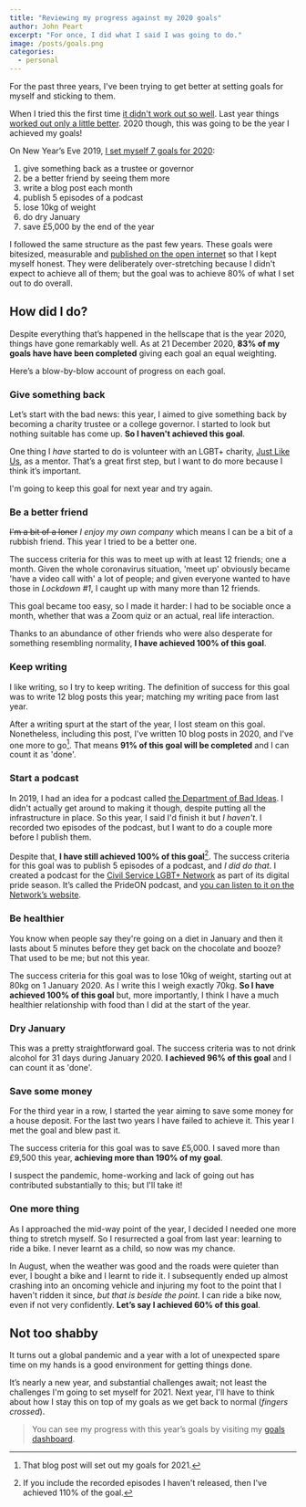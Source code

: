 ```yaml
---
title: "Reviewing my progress against my 2020 goals"
author: John Peart
excerpt: "For once, I did what I said I was going to do."
image: /posts/goals.png
categories:
  - personal
---
```


For the past three years, I've been trying to get better at setting goals for myself and sticking to them.

When I tried this the first time [it didn't work out so well](/2018/12/16/ive-failed-my-2018-goals). Last year things [worked out only a little better](/2019/12/26/2019-resolutions-review). 2020 though, this was going to be the year I achieved my goals!

On New Year’s Eve 2019, [I set myself 7 goals for 2020](/2019/12/31/setting-goals-for-2020):

1. give something back as a trustee or governor
2. be a better friend by seeing them more
3. write a blog post each month
4. publish 5 episodes of a podcast
5. lose 10kg of weight
6. do dry January
7. save £5,000 by the end of the year

I followed the same structure as the past few years. These goals were bitesized, measurable and [published on the open internet](//www.johnpe.art/goals) so that I kept myself honest. They were deliberately over-stretching because I didn't expect to achieve all of them; but the goal was to achieve 80% of what I set out to do overall.

## How did I do?

Despite everything that’s happened in the hellscape that is the year 2020, things have gone remarkably well. As at 21 December 2020, **83% of my goals have have been completed** giving each goal an equal weighting.

Here’s a blow-by-blow account of progress on each goal.

### Give something back

Let’s start with the bad news: this year, I aimed to give something back by becoming a charity trustee or a college governor. I started to look but nothing suitable has come up. **So I haven't achieved this goal**.

One thing I _have_ started to do is volunteer with an LGBT+ charity, [Just Like Us](http://justlikeus.org), as a mentor. That’s a great first step, but I want to do more because I think it’s important.

I'm going to keep this goal for next year and try again.


### Be a better friend

~~I'm a bit of a loner~~ *I enjoy my own company* which means I can be a bit of a rubbish friend. This year I tried to be a better one.

The success criteria for this was to meet up with at least 12 friends; one a month. Given the whole coronavirus situation, 'meet up' obviously became 'have a video call with' a lot of people; and given everyone wanted to have those in *Lockdown #1*, I caught up with many more than 12 friends.

This goal became too easy, so I made it harder: I had to be sociable once a month, whether that was a Zoom quiz or an actual, real life interaction.

Thanks to an abundance of other friends who were also desperate for something resembling normality, **I have achieved 100% of this goal**.

### Keep writing

I like writing, so I try to keep writing. The definition of success for this goal was to write 12 blog posts this year; matching my writing pace from last year.

After a writing spurt at the start of the year, I lost steam on this goal. Nonetheless, including this post, I've written 10 blog posts in 2020, and I've one more to go[^finalpost]. That means **91% of this goal will be completed** and I can count it as 'done'.

[^finalpost]: That blog post will set out my goals for 2021.

### Start a podcast

In 2019, I had an idea for a podcast called [the Department of Bad Ideas](/2019/01/27/department-of-bad-ideas). I didn't actually get around to making it though, despite putting all the infrastructure in place. So this year, I said I'd finish it but *I haven't*. I recorded two episodes of the podcast, but I want to do a couple more before I publish them.

Despite that, **I have still achieved 100% of this goal**[^pod]. The success criteria for this goal was to publish 5 episodes of a podcast, and *I did do that*. I created a podcast for the [Civil Service LGBT+ Network](http://civilservice.lgbt) as part of its digital pride season. It’s called the PrideON podcast, and [you can listen to it on the Network’s website](http://civilservice.lgbt/podcast).

[^pod]: If you include the recorded episodes I haven't released, then I've achieved 110% of the goal.

### Be healthier

You know when people say they're going on a diet in January and then it lasts about 5 minutes before they get back on the chocolate and booze? That used to be me; but not this year.

The success criteria for this goal was to lose 10kg of weight, starting out at 80kg on 1 January 2020. As I write this I weigh exactly 70kg. **So I have achieved 100% of this goal** but, more importantly, I think I have a much healthier relationship with food than I did at the start of the year.

### Dry January

This was a pretty straightforward goal. The success criteria was to not drink alcohol for 31 days during January 2020. **I achieved 96% of this goal** and I can count it as 'done'.

### Save some money

For the third year in a row, I started the year aiming to save some money for a house deposit. For the last two years I have failed to achieve it. This year I met the goal and blew past it.

The success criteria for this goal was to save £5,000. I saved more than £9,500 this year, **achieving more than 190% of my goal**.

I suspect the pandemic, home-working and lack of going out has contributed substantially to this; but I'll take it!

### One more thing

As I approached the mid-way point of the year, I decided I needed one more thing to stretch myself. So I resurrected a goal from last year: learning to ride a bike. I never learnt as a child, so now was my chance.

In August, when the weather was good and the roads were quieter than ever, I bought a bike and I learnt to ride it. I subsequently ended up almost crashing into an oncoming vehicle and injuring my foot to the point that I haven't ridden it since, _but that is beside the point_. I can ride a bike now, even if not very confidently. **Let’s say I achieved 60% of this goal**.

## Not too shabby

It turns out a global pandemic and a year with a lot of unexpected spare time on my hands is a good environment for getting things done.

It’s nearly a new year, and substantial challenges await; not least the challenges I'm going to set myself for 2021. Next year, I'll have to think about how I stay this on top of my goals as we get back to normal (_fingers crossed_).

> You can see my progress with this year’s goals by visiting my [goals dashboard](/goals/2020).

